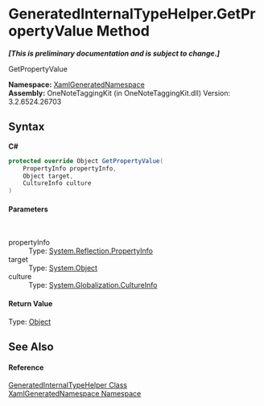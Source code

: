 # GeneratedInternalTypeHelper.GetPropertyValue Method 
 _**\[This is preliminary documentation and is subject to change.\]**_

GetPropertyValue

**Namespace:**&nbsp;<a href="d56f9899-ea68-441a-14bf-b7e43a3035c7">XamlGeneratedNamespace</a><br />**Assembly:**&nbsp;OneNoteTaggingKit (in OneNoteTaggingKit.dll) Version: 3.2.6524.26703

## Syntax

**C#**<br />
``` C#
protected override Object GetPropertyValue(
	PropertyInfo propertyInfo,
	Object target,
	CultureInfo culture
)
```


#### Parameters
&nbsp;<dl><dt>propertyInfo</dt><dd>Type: <a href="http://msdn2.microsoft.com/en-us/library/8z852kf5" target="_blank">System.Reflection.PropertyInfo</a><br /></dd><dt>target</dt><dd>Type: <a href="http://msdn2.microsoft.com/en-us/library/e5kfa45b" target="_blank">System.Object</a><br /></dd><dt>culture</dt><dd>Type: <a href="http://msdn2.microsoft.com/en-us/library/kx54z3k7" target="_blank">System.Globalization.CultureInfo</a><br /></dd></dl>

#### Return Value
Type: <a href="http://msdn2.microsoft.com/en-us/library/e5kfa45b" target="_blank">Object</a>

## See Also


#### Reference
<a href="55cad188-76ae-4170-e16c-99dd7b48db5f">GeneratedInternalTypeHelper Class</a><br /><a href="d56f9899-ea68-441a-14bf-b7e43a3035c7">XamlGeneratedNamespace Namespace</a><br />